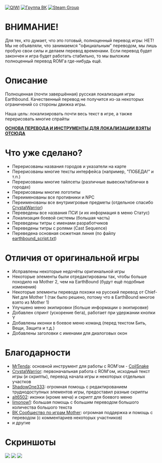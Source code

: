[![QIWI](https://i.imgur.com/DXbNi1L.png)](https://qiwi.me/magnat2645) [![Группа ВК](https://i.imgur.com/xmwABcp.png)](https://vk.com/mother123) [![Steam Group](https://i.imgur.com/BQMjWqb.png)](https://steamcommunity.com/groups/earthbound-mother-ru)

# ВНИМАНИЕ!
Для тех, кто думает, что это готовый, полноценный перевод игры: НЕТ!
Мы не объявляли, что занимаемся "официальным" переводом, мы лишь пробую свои силы и делаем перевод временами.
Если перевод будет закончен и игра будет работать стабильно, то мы выложим полноценный перевод ROM'a где-нибудь ещё.

# Описание
Полноценная (почти завершённая) русская локализация игры Earthbound.
Качественный перевод не получится из-за некоторых ограничений со стороны движка игры.

Наша цель: локализировать почти весь текст в игре, а также перерисовать многие спрайты

**[ОСНОВА ПЕРЕВОДА И ИНСТРУМЕНТЫ ДЛЯ ЛОКАЛИЗАЦИИ ВЗЯТЫ ОТСЮДА](https://github.com/Crystalwarrior/EarthBound-Russian-Translation)**

# Что уже сделано?
- Перерисованы названия городов и указатели на карте
- Перерисованы многие тексты интерфейса (например, "ПОБЕДА!" и т.п.)
- Перерисованы многие тайлсеты (различные вывески/таблички в городах)
- Перерисованы многие логотипы
- Переименованы все противники и NPC
- Переименованы все внутриигровые предметы (отдельное спасибо [CrystalWarrior](https://github.com/Crystalwarrior))
- Переведены все названия ПСИ (и их информация в меню Статус)
- Локализация боевой системы (большая часть)
- Переведены титры с именами разработчиков
- Переведены титры с ролями (Cast Sequence)
- Переведена основная сюжетная линия (по файлу [earthbound_script.txt](https://github.com/Crystalwarrior/EarthBound-Russian-Translation/blob/master/earthbound_script.txt))

# Отличия от оригинальной игры
- Исправлены некоторые недочёты оригинальной игры
- Некоторые элементы были отредактированы так, чтобы больше походило на Mother 2, чем на EarthBound (будут ещё подобные изменения)
- Некоторые элементы перевода похожи на русский перевод от Chief-Net для Mother 1 (так было решено, потому что в EarthBound многое взято из Mother 1)
- Улучшено меню экипировки (больше информации о экипировке)
- Добавлен спринт (ускорение бега), работает при удержании кнопки Y
- Добавлены иконки в боевое меню команд (перед текстом Бить, Вещи, Защита и т.д.)
- Добавлены заголовки с именами для диалоговых окон

# Благодарности
- [MrTenda](https://github.com/mrtenda): основной инструмент для работы с ROM'ом - [CoilSnake](https://mrtenda.github.io/CoilSnake/)
- [CrystalWarrior](https://github.com/Crystalwarrior): первоначальная работа с ROM'ом, исходный текст игры (и скрипты), перевод начала игры и некоторых отдельных участков
- [ShadowOne333](https://github.com/ShadowOne333): огромная помощь с редактированием труднодоступных элементов игры, предоставил разные скрипты
- [alt6502](https://forum.starmen.net/members/alt6502): иконки (кроме меча) и скрипт для боевого меню
- [limonow1](https://vk.com/id205829687): большая помощь с большим переводом большого количества большого текста
- [ВК Сообщество по играм Mother](https://vk.com/mother123): огромная поддержка и помощь с переводом (с комментариев некоторых участников)
- и другие

# Скриншоты
![](https://i.imgur.com/rTQXS1L.png)
![](https://i.imgur.com/KAY15QF.png)
![](https://i.imgur.com/elwU3qf.png)